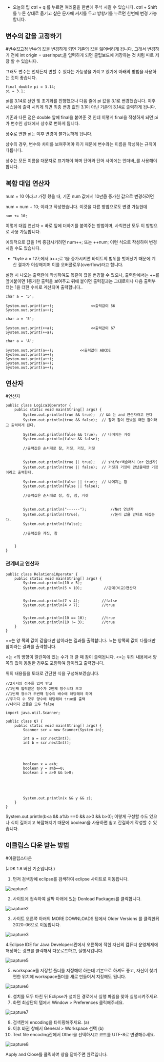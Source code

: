 

- 오늘의 팁
ctrl + q 를 누르면 여러줄을 한번에 주석 시킬 수 있습니다.
ctrl + Shift를 누른 상태로 옮기고 싶은 문자에 커서를 두고 방향키를 누르면 한번에 변경 가능합니다.



## 변수의 값을 고정하기

#변수값고정
변수의 값을 변경하게 되면 기존의 값을 잃어버리게 됩니다.
그래서 변경하기 전에 
int origin = userlnput;을 입력하게 되면 클립보드에 저장하는 것 처럼 따로 저장 할 수 있습니다.

그래도 변수는 언제든지 변할 수 있다는 가능성을 가지고 있기에 아래의 방법을 사용하는 것이 좋습니다.

```
final double pi = 3.14;
pi = 3.1;
```

pi를 3.14로 선언 및 초기화를 진행했으나 다음 줄에 pi 값을 3.1로 변경했습니다.
이후 시스템에 출력 시키게 되면 최종 변경 값인 3.1이 아닌 기존의 3.14로 출력하게 됩니다.

기존과 다른 점은 double 앞에 final을 붙여준 것 인데 이렇게 final을 작성하게 되면 pi가 변수인 상태에서 상수로 변하게 됩니다.

상수로 변한 pi는 이후 변경이 불가능하게 됩니다.

상수의 경우, 변수와 차이를 보여주어야 하기 때문에 변수와는 이름을 작성하는 규칙이 다릅니다.

상수는 모든 이름을 대문자로 표기해야 하며 단어와 단어 사이에는 언더바_를 사용해야 합니다.



## 복합 대입 연산자


num = 10 이라고 가정 했을 때, 기존 num 값에서 10만큼 증가한 값으로 변경하려면

num = num + 10; 이라고 작성했습니다.
이것을 다른 방법으로도 변경 가능한데

```
num += 10; 
```

이렇게 대입 연산자 = 바로 앞에 더하기를 붙여주는 방법이며, 사칙연산 모두 이 방법으로 사용 가능합니다.

예외적으로 값을 1씩 증감시키려면
num++; 또는 ++num; 이런 식으로 작성하여 변경시킬 수도 있습니다.


* *byte a = 127;에서
a++;로 1을 증가시키면 바이트의 범위를 벗어났기 때문에 계산 결과가 이상해지며 이를 오버플로우(overflow)라고 합니다.


실행 시 나오는 출력란에 작성하여도 똑같이 값을 변경할 수 있으나, 
출력란에서는 ++를 앞에붙이면 1증가한 출력을 보여주고 뒤에 붙이면 출력결과는 그대로이나 다음 출력부터는 1을 더한 수치로 계산되며 출력합니다..

```
char a = '5';
		
System.out.print(a++);                 <<출력값이 56
System.out.print(a++);
```

```
char a = '5';
		
System.out.print(++a);                 <<출력값이 67
System.out.print(++a);
```

```
char a = 'A';
		
System.out.print(a++);            <<출력값이 ABCDE
System.out.print(a++);
System.out.print(a++);
System.out.print(a++);
System.out.print(a++);
```




## 연산자
#연산자


```
public class Logica10perator {
	public static void main(String[] args) {
		System.out.println(true && true);  // && 는 and 연산자라고 한다
		System.out.println(true && false);  // 참과 참이 만났을 때만 참이라고 출력하게 된다.
		
		System.out.println(false && true);  // 나머지는 거짓
		System.out.println(false && false);
		
		//출력값은 순서대로 참, 거짓, 거짓, 거짓
		
		
		System.out.println(true || true);   // shife+백슬래시 (or 연산자)
		System.out.println(true || false);	// 거짓과 거짓이 만났을때만 거짓이라고 출력한다.
		
		System.out.println(false || true);	// 나머지는 참
		System.out.println(false || false);
		
		//출력값은 순서대로 참, 참, 참, 거짓
		
		
		System.out.println("------");           //Not 연산자
		System.out.println(!true);				//논리 값을 반대로 뒤집는다.
		System.out.println(!false);
		
		//출력값은 거짓, 참
		
		
	}
}

```



### 관계비교 연산자


```
public class Relationa10perator {
	public static void main(String[] args) {
		System.out.println(10 > 5);        
		System.out.println(5 > 10);    		 //관계(비교)연산자
		
		
		System.out.println(7 < 4);			//false
		System.out.println(4 < 7); 			//true
		
		
		System.out.println(10 == 10);		//true
		System.out.println(10 != 3);		//true
	}
}
```

\==는 양 쪽의 값이 같을때만 참이라는 결과를 출력합니다.
!=는 양쪽의 값이 다를때만 참이라는 결과를 출력합니다.

<는 <의 방향이 열린쪽에 있는 수가 더 클 때 참이 출력됩니다.
<=는 위의 내용에서 양 쪽의 값이 동일한 경우도 포함하여 참이라고 출력합니다.

위의 내용들을 토대로 간단한 식을 구성해보겠습니다.


```
//2가지의 정수를 입력 받고
//1번째 입력받은 정수가 2번째 정수보다 크고
//1번째 정수가 두번째 정수의 배수에 해당해야 하며
//두가지 수 모두 양수에 해당해야 true를 출력
//나머지 값들은 모두 false

import java.util.Scanner;

public class Q7 {
	public static void main(String[] args) {
		Scanner scr = new Scanner(System.in);
		
		int a = scr.nextInt();
		int b = scr.nextInt();
		
		


		boolean x = a>b;
		boolean y = a%b==0;
		boolean z = a>0 && b>0;
		
		
		


		System.out.println(x && y && z);
	}
}		
```


System.out.println(b<a && a%b \==0 && a>0 && b>0); 이렇게 구성할 수도 있으나
식이 길어지고 복잡해지기 때문에 boolean을 사용하면 쉽고 간결하게 작성할 수 있습니다.



## 이클립스 다운 받는 방법
#이클립스다운

(JDK 1.8 버전 기준입니다.)



1. 먼저 검색창에 eclipse를 검색하여 eclipse 사이트로 이동합니다.



![capture1](https://github.com/MooHyunPark/Java-study/assets/171015890/b065332d-f90b-41b9-a9cb-970902ce46d1)



2. 사이트에 접속하여 살짝 아래에 있는 Donload Packages를 클릭합니다.


 
![capture2](https://github.com/MooHyunPark/Java-study/assets/171015890/29047db1-93f9-4815-ac41-26aed66889a4)



3. 사이트 오른쪽 아래의 MORE DOWNLOADS 탭에서 Older Versions 를 클릭한뒤 2020-06으로 이동합니다.



![capture3](https://github.com/MooHyunPark/Java-study/assets/171015890/bca82305-f71f-4691-b930-91bba4be8fa8)



4.Eclipse IDE for Java Developers란에서 오른쪽에 적힌 자신의 컴퓨터 운영체제에 해당하는 링크를 클릭해서 다운로드하고, 실행시킵니다.


![capture5](https://github.com/MooHyunPark/Java-study/assets/171015890/61b9ba88-9983-412e-979b-90d715349ba4)



5. workspace를 저장할 폴더를 지정해야 하는데 기본으로 하셔도 좋고, 자신이 찾기 편한 위치에 workspace폴더를 새로 만들어서 지정해도 됩니다.



![capture6](https://github.com/MooHyunPark/Java-study/assets/171015890/b6504648-e2e2-44c4-89de-2225689db806)



6. 설치를 모두 마친 뒤 Eclipse가 설치된 경로에서 실행 파일을 찾아 실행시켜주세요.
7. 화면 최상단의 탭에서 Window > Preferences 클릭해주세요.



![capture7](https://github.com/MooHyunPark/Java-study/assets/171015890/d39d4a54-5f37-42b4-a62c-8bad00ee812a)



8. 검색란에 encoding을 타이핑해주세요. (a)
9. 이후 바뀐 창에서 General > Workspace 선택 (b)
10. Text file encoding란에서 Other을 선택하시고 코드를 UTF-8로 변경해주세요.



![capture8](https://github.com/MooHyunPark/Java-study/assets/171015890/1f7e30ae-228b-41d8-9b17-a83611162556)



Apply and Close를 클릭하여 창을 닫아주면 완료입니다.
